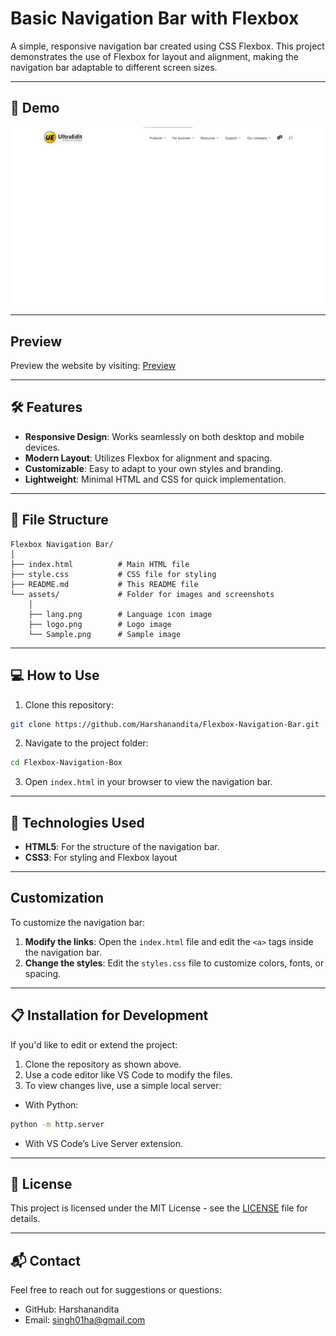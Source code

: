 # Basic Navigation Bar with Flexbox

A simple, responsive navigation bar created using CSS Flexbox. This project demonstrates the use of Flexbox for layout and alignment, making the navigation bar adaptable to different screen sizes.

---

## 📸 Demo 

![Demo](assets/Sample.png)

---

## Preview

Preview the website by visiting: [Preview](https://harshanandita.github.io/Flexbox-Navigation-Bar/) 

---

## 🛠 Features

- **Responsive Design**: Works seamlessly on both desktop and mobile devices.
- **Modern Layout**: Utilizes Flexbox for alignment and spacing.
- **Customizable**: Easy to adapt to your own styles and branding.
- **Lightweight**: Minimal HTML and CSS for quick implementation.

---

## 📂 File Structure

```plaintext
Flexbox Navigation Bar/
│
├── index.html          # Main HTML file
├── style.css           # CSS file for styling
├── README.md           # This README file 
└── assets/             # Folder for images and screenshots
    │
    ├── lang.png        # Language icon image
    ├── logo.png        # Logo image
    └── Sample.png      # Sample image 
```

---

## 💻 How to Use

1. Clone this repository:
```bash
git clone https://github.com/Harshanandita/Flexbox-Navigation-Bar.git
```

2. Navigate to the project folder:
```bash
cd Flexbox-Navigation-Box
```

3. Open `index.html` in your browser to view the navigation bar.

---

## 🔧 Technologies Used

- **HTML5**: For the structure of the navigation bar.
- **CSS3**: For styling and Flexbox layout

---

## Customization

To customize the navigation bar:
1. **Modify the links**: Open the `index.html` file and edit the `<a>` tags inside the navigation bar.
2. **Change the styles**: Edit the `styles.css` file to customize colors, fonts, or spacing.

---

## 📋 Installation for Development

If you'd like to edit or extend the project:
1. Clone the repository as shown above.
2. Use a code editor like VS Code to modify the files.
3. To view changes live, use a simple local server:
  - With Python:
  ```bash
  python -m http.server
  ```
  - With VS Code’s Live Server extension.

---

## 📜 License

This project is licensed under the MIT License - see the [LICENSE](https://opensource.org/licenses/MIT) file for details.

---

## 📬 Contact

Feel free to reach out for suggestions or questions:
- GitHub: Harshanandita
- Email: singh01ha@gmail.com

